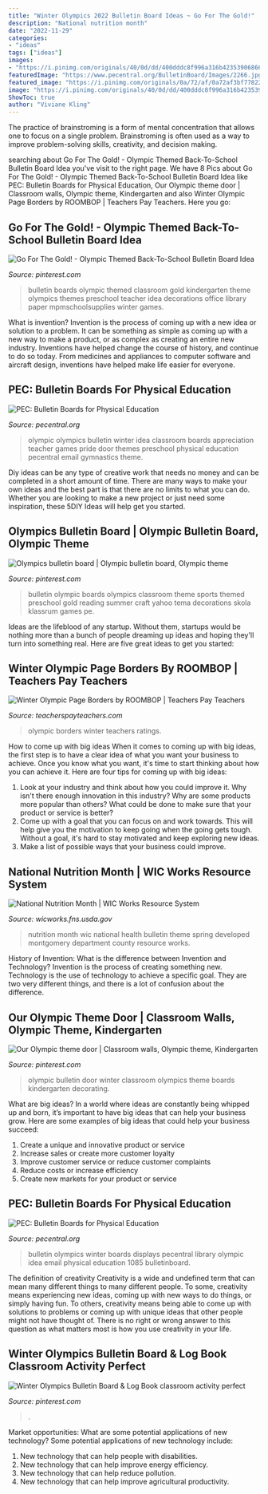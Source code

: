 ```yaml
---
title: "Winter Olympics 2022 Bulletin Board Ideas ~ Go For The Gold!"
description: "National nutrition month"
date: "2022-11-29"
categories:
- "ideas"
tags: ["ideas"]
images:
- "https://i.pinimg.com/originals/40/0d/dd/400dddc8f996a316b42353906866bc1a.jpg"
featuredImage: "https://www.pecentral.org/BulletinBoard/Images/2266.jpg"
featured_image: "https://i.pinimg.com/originals/0a/72/af/0a72af3bf77822adf3004f99a8fbb0c0.jpg"
image: "https://i.pinimg.com/originals/40/0d/dd/400dddc8f996a316b42353906866bc1a.jpg"
ShowToc: true
author: "Viviane Kling"
---
```



The practice of brainstroming is a form of mental concentration that allows one to focus on a single problem. Brainstroming is often used as a way to improve problem-solving skills, creativity, and decision making.

	

		
searching about Go For The Gold! - Olympic Themed Back-To-School Bulletin Board Idea you've visit to the right page. We have 8 Pics about Go For The Gold! - Olympic Themed Back-To-School Bulletin Board Idea like PEC: Bulletin Boards for Physical Education, Our Olympic theme door | Classroom walls, Olympic theme, Kindergarten and also Winter Olympic Page Borders by ROOMBOP | Teachers Pay Teachers. Here you go:
		
    
## Go For The Gold! - Olympic Themed Back-To-School Bulletin Board Idea

<img loading=lazy src="https://i.pinimg.com/originals/95/47/61/954761db207e9b2525ba2d329377aee9.jpg" onerror="this.onerror=null;this.src='https://tse3.mm.bing.net/th?id=OIP.fbnJOS7JWf33QOiLuc4p_AHaIh&amp;pid=15.1';" alt="Go For The Gold! - Olympic Themed Back-To-School Bulletin Board Idea">

_Source: pinterest.com_

>bulletin boards olympic themed classroom gold kindergarten theme olympics themes preschool teacher idea decorations office library paper mpmschoolsupplies winter games. 

	

What is invention?
Invention is the process of coming up with a new idea or solution to a problem. It can be something as simple as coming up with a new way to make a product, or as complex as creating an entire new industry. Inventions have helped change the course of history, and continue to do so today. From medicines and appliances to computer software and aircraft design, inventions have helped make life easier for everyone.

    
## PEC: Bulletin Boards For Physical Education

<img loading=lazy src="https://www.pecentral.org/BulletinBoard/Images/2266.jpg" onerror="this.onerror=null;this.src='https://tse1.mm.bing.net/th?id=OIP.enhL345IGvfsBiL5_0ooTQHaJ5&amp;pid=15.1';" alt="PEC: Bulletin Boards for Physical Education">

_Source: pecentral.org_

>olympic olympics bulletin winter idea classroom boards appreciation teacher games pride door themes preschool physical education pecentral email gymnastics theme. 

	

Diy ideas can be any type of creative work that needs no money and can be completed in a short amount of time. There are many ways to make your own ideas and the best part is that there are no limits to what you can do. Whether you are looking to make a new project or just need some inspiration, these 5DIY Ideas will help get you started.

    
## Olympics Bulletin Board | Olympic Bulletin Board, Olympic Theme

<img loading=lazy src="https://i.pinimg.com/originals/40/0d/dd/400dddc8f996a316b42353906866bc1a.jpg" onerror="this.onerror=null;this.src='https://tse3.mm.bing.net/th?id=OIP.OhMooKRFEH_ZAAH3BiqxcwHaHa&amp;pid=15.1';" alt="Olympics bulletin board | Olympic bulletin board, Olympic theme">

_Source: pinterest.com_

>bulletin olympic boards olympics classroom theme sports themed preschool gold reading summer craft yahoo tema decorations skola klassrum games pe. 

	

Ideas are the lifeblood of any startup. Without them, startups would be nothing more than a bunch of people dreaming up ideas and hoping they'll turn into something real. Here are five great ideas to get you started: 

    
## Winter Olympic Page Borders By ROOMBOP | Teachers Pay Teachers

<img loading=lazy src="https://ecdn.teacherspayteachers.com/thumbitem/Winter-Olympic-Page-Borders-3362504-1503960570/original-3362504-1.jpg" onerror="this.onerror=null;this.src='https://tse3.mm.bing.net/th?id=OIP.2uS5L-w9VZB2bjYtwIjb_QAAAA&amp;pid=15.1';" alt="Winter Olympic Page Borders by ROOMBOP | Teachers Pay Teachers">

_Source: teacherspayteachers.com_

>olympic borders winter teachers ratings. 

	

How to come up with big ideas
When it comes to coming up with big ideas, the first step is to have a clear idea of what you want your business to achieve. Once you know what you want, it's time to start thinking about how you can achieve it. Here are four tips for coming up with big ideas: 
1. Look at your industry and think about how you could improve it. Why isn't there enough innovation in this industry? Why are some products more popular than others? What could be done to make sure that your product or service is better?
2. Come up with a goal that you can focus on and work towards. This will help give you the motivation to keep going when the going gets tough. Without a goal, it's hard to stay motivated and keep exploring new ideas. 
3. Make a list of possible ways that your business could improve.

    
## National Nutrition Month | WIC Works Resource System

<img loading=lazy src="https://wicworks.fns.usda.gov/sites/default/files/NNM.png" onerror="this.onerror=null;this.src='https://tse4.mm.bing.net/th?id=OIP.HD1_bYR16ekczeipgoLv3AHaFj&amp;pid=15.1';" alt="National Nutrition Month | WIC Works Resource System">

_Source: wicworks.fns.usda.gov_

>nutrition month wic national health bulletin theme spring developed montgomery department county resource works. 

	

History of Invention: What is the difference between Invention and Technology?
Invention is the process of creating something new. Technology is the use of technology to achieve a specific goal. They are two very different things, and there is a lot of confusion about the difference.

    
## Our Olympic Theme Door | Classroom Walls, Olympic Theme, Kindergarten

<img loading=lazy src="https://i.pinimg.com/originals/7a/75/ca/7a75caadd7f3ff1e2690850cd230c9e7.jpg" onerror="this.onerror=null;this.src='https://tse3.mm.bing.net/th?id=OIP.l74FqgKFg2OLNvA54x0zjgHaJ4&amp;pid=15.1';" alt="Our Olympic theme door | Classroom walls, Olympic theme, Kindergarten">

_Source: pinterest.com_

>olympic bulletin door winter classroom olympics theme boards kindergarten decorating. 

	

What are big ideas?
In a world where ideas are constantly being whipped up and born, it’s important to have big ideas that can help your business grow. Here are some examples of big ideas that could help your business succeed: 
1. Create a unique and innovative product or service 
2. Increase sales or create more customer loyalty 
3. Improve customer service or reduce customer complaints 
4. Reduce costs or increase efficiency 
5. Create new markets for your product or service 

    
## PEC: Bulletin Boards For Physical Education

<img loading=lazy src="https://www.pecentral.org/BulletinBoard/Images/1085.jpg" onerror="this.onerror=null;this.src='https://tse3.mm.bing.net/th?id=OIP.r7Y77xJqAXQuwMk-5Lr9dgHaFj&amp;pid=15.1';" alt="PEC: Bulletin Boards for Physical Education">

_Source: pecentral.org_

>bulletin olympics winter boards displays pecentral library olympic idea email physical education 1085 bulletinboard. 

	

The definition of creativity
Creativity is a wide and undefined term that can mean many different things to many different people. To some, creativity means experiencing new ideas, coming up with new ways to do things, or simply having fun. To others, creativity means being able to come up with solutions to problems or coming up with unique ideas that other people might not have thought of. There is no right or wrong answer to this question as what matters most is how you use creativity in your life.

    
## Winter Olympics Bulletin Board &amp; Log Book Classroom Activity Perfect

<img loading=lazy src="https://i.pinimg.com/originals/0a/72/af/0a72af3bf77822adf3004f99a8fbb0c0.jpg" onerror="this.onerror=null;this.src='https://tse3.mm.bing.net/th?id=OIP.JPqZWwcOF8aHytwGyugFNgAAAA&amp;pid=15.1';" alt="Winter Olympics Bulletin Board &amp; Log Book classroom activity perfect">

_Source: pinterest.com_

>. 

	

Market opportunities: What are some potential applications of new technology?
Some potential applications of new technology include: 
1. New technology that can help people with disabilities. 
2. New technology that can help improve energy efficiency. 
3. New technology that can help reduce pollution. 
4. New technology that can help improve agricultural productivity.


